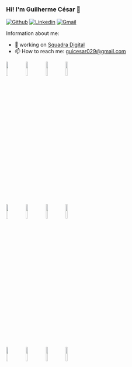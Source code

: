 ### Hi! I'm Guilherme César 👋

[![Github](https://img.shields.io/badge/-Github-000?style=flat&logo=Github&logoColor=white)](https://github.com/GuilhermeCesar029)
[![Linkedin](https://img.shields.io/badge/-LinkedIn-blue?style=flat&logo=Linkedin&logoColor=white)](https://www.linkedin.com/in/guilherme-cesar-4ab922180/)
[![Gmail](http://img.shields.io/badge/-Gmail-8e24aa?style=flat&logo=Gmail&logoColor=white)](mailto:guicesar029@gmail.com)

Information about me:

    

- 💼 working on [Squadra Digital](https://www.squadra.com.br/)
- 📫 How to reach me: guicesar029@gmail.com

<code><img width="10%" src="https://www.vectorlogo.zone/logos/php/php-ar21.svg"></code>
<code><img width="10%" src="https://www.vectorlogo.zone/logos/laravel/laravel-ar21.svg"></code>
<code><img width="10%" src="https://www.vectorlogo.zone/logos/linux/linux-ar21.svg"></code>
<code><img width="10%" src="https://www.vectorlogo.zone/logos/vuejs/vuejs-ar21.svg"></code>
<br>
<code><img width="10%" src="https://www.vectorlogo.zone/logos/angular/angular-ar21.svg"></code>
<code><img width="10%" src="https://www.vectorlogo.zone/logos/getbootstrap/getbootstrap-ar21.svg"></code>
<code><img width="10%" src="https://www.vectorlogo.zone/logos/mysql/mysql-ar21.svg"></code>
<code><img width="10%" src="https://www.vectorlogo.zone/logos/git-scm/git-scm-ar21.svg"></code>
<br>
<code><img width="10%" src="https://www.vectorlogo.zone/logos/docker/docker-ar21.svg"></code>
<code><img width="10%" src="https://www.vectorlogo.zone/logos/javascript/javascript-ar21.svg"></code>
<code><img width="10%" src="https://www.vectorlogo.zone/logos/typescriptlang/typescriptlang-ar21.svg"></code>
<code><img width="10%" src="https://www.vectorlogo.zone/logos/visualstudio_code/visualstudio_code-ar21.svg"></code>



